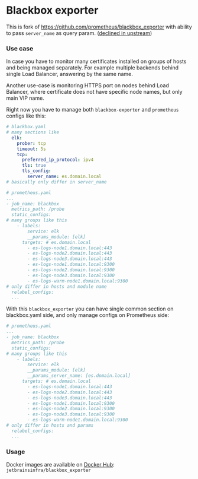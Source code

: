 # Blackbox exporter
This is fork of https://github.com/prometheus/blackbox_exporter with ability to pass `server_name` as query param. ([declined in upstream](https://github.com/prometheus/blackbox_exporter/issues/624))

### Use case
In case you have to monitor many certificates installed on groups of hosts and being managed separately.
 For example multiple backends behind single Load Balancer, answering by the same name.
 
 Another use-case is monitoring HTTPS port on nodes behind Load Balancer, where certificate does not have specific node names, but only main VIP name.
 
 Right now you have to manage both `blackbox-exporter` and `prometheus` configs like this:
 
 ```yaml
# blackbox.yaml
# many sections like
   elk:
     prober: tcp
     timeout: 5s
     tcp:
       preferred_ip_protocol: ipv4
       tls: true
       tls_config:
         server_name: es.domain.local
# basically only differ in server_name
```
 
 ```yaml
# prometheus.yaml
 ...
 - job_name: blackbox
   metrics_path: /probe
   static_configs:
 # many groups like this
     - labels:
         service: elk
         __params_module: [elk]
       targets: # es.domain.local
         - es-logs-node1.domain.local:443
         - es-logs-node2.domain.local:443
         - es-logs-node3.domain.local:443
         - es-logs-node1.domain.local:9300
         - es-logs-node2.domain.local:9300
         - es-logs-node3.domain.local:9300
         - es-logs-warm-node1.domain.local:9300
 # only differ in hosts and module name
   relabel_configs:
   ...
 ```

With this `blackbox_exporter` you can have single common section on blackbox.yaml side, and only manage configs on Prometheus side: 

 ```yaml
# prometheus.yaml
 ...
 - job_name: blackbox
   metrics_path: /probe
   static_configs:
 # many groups like this
     - labels:
         service: elk
         __params_module: [elk]
         __params_server_name: [es.domain.local]
       targets: # es.domain.local
         - es-logs-node1.domain.local:443
         - es-logs-node2.domain.local:443
         - es-logs-node3.domain.local:443
         - es-logs-node1.domain.local:9300
         - es-logs-node2.domain.local:9300
         - es-logs-node3.domain.local:9300
         - es-logs-warm-node1.domain.local:9300
 # only differ in hosts and params
   relabel_configs:
   ...
 ```

### Usage
Docker images are available on [Docker Hub](https://hub.docker.com/repository/docker/jetbrainsinfra/blackbox_exporter/tags?page=1):  
`jetbrainsinfra/blackbox_exporter`
